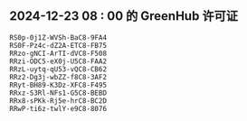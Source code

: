 ## 2024-12-23 08 : 00 的 GreenHub 许可证
```
RS0p-0j1Z-WVSh-BaC8-9FA4
RS0F-Pz4c-dZ2A-ETC8-FB75
RRzo-gNCI-ArTI-dVC8-F508
RRzi-ODC5-eX0j-U5C8-FAA2
RRzL-uytq-qU53-vQC8-CB62
RRz2-Dg3j-wbZZ-f8C8-3AF2
RRyt-BH89-K3Dz-XFC8-F495
RRxz-S3Rl-NFs1-G5C8-BEBD
RRx8-sPKk-Rj5e-hrC8-BC2D
RRwP-ti6z-twlY-e9C8-8076
```
